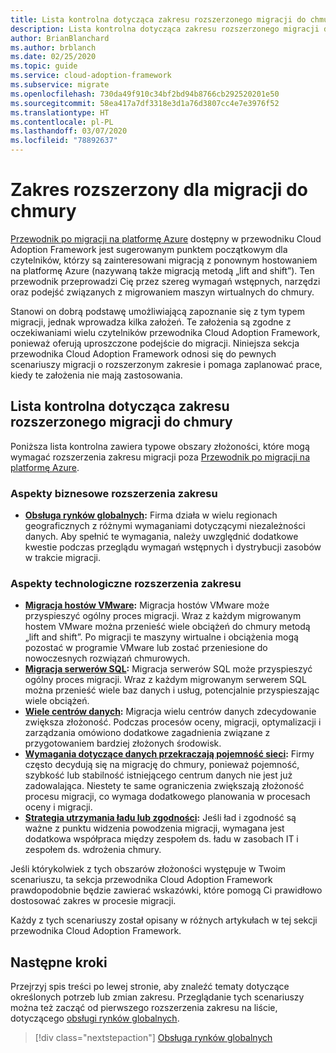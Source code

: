 ```yaml
---
title: Lista kontrolna dotycząca zakresu rozszerzonego migracji do chmury
description: Lista kontrolna dotycząca zakresu rozszerzonego migracji do chmury
author: BrianBlanchard
ms.author: brblanch
ms.date: 02/25/2020
ms.topic: guide
ms.service: cloud-adoption-framework
ms.subservice: migrate
ms.openlocfilehash: 730da49f910c34bf2bd94b8766cb292520201e50
ms.sourcegitcommit: 58ea417a7df3318e3d1a76d3807cc4e7e3976f52
ms.translationtype: HT
ms.contentlocale: pl-PL
ms.lasthandoff: 03/07/2020
ms.locfileid: "78892637"
---
```

# <a name="expanded-scope-for-cloud-migration"></a>Zakres rozszerzony dla migracji do chmury

[Przewodnik po migracji na platformę Azure](../azure-migration-guide/index.md) dostępny w przewodniku Cloud Adoption Framework jest sugerowanym punktem początkowym dla czytelników, którzy są zainteresowani migracją z ponownym hostowaniem na platformę Azure (nazywaną także migracją metodą „lift and shift”). Ten przewodnik przeprowadzi Cię przez szereg wymagań wstępnych, narzędzi oraz podejść związanych z migrowaniem maszyn wirtualnych do chmury.

Stanowi on dobrą podstawę umożliwiającą zapoznanie się z tym typem migracji, jednak wprowadza kilka założeń. Te założenia są zgodne z oczekiwaniami wielu czytelników przewodnika Cloud Adoption Framework, ponieważ oferują uproszczone podejście do migracji. Niniejsza sekcja przewodnika Cloud Adoption Framework odnosi się do pewnych scenariuszy migracji o rozszerzonym zakresie i pomaga zaplanować prace, kiedy te założenia nie mają zastosowania.

## <a name="cloud-migration-expanded-scope-checklist"></a>Lista kontrolna dotycząca zakresu rozszerzonego migracji do chmury

Poniższa lista kontrolna zawiera typowe obszary złożoności, które mogą wymagać rozszerzenia zakresu migracji poza [Przewodnik po migracji na platformę Azure](../azure-migration-guide/index.md).

### <a name="business-driven-scope-expansion"></a>Aspekty biznesowe rozszerzenia zakresu

- **[Obsługa rynków globalnych](../azure-best-practices/multiple-regions.md):** Firma działa w wielu regionach geograficznych z różnymi wymaganiami dotyczącymi niezależności danych. Aby spełnić te wymagania, należy uwzględnić dodatkowe kwestie podczas przeglądu wymagań wstępnych i dystrybucji zasobów w trakcie migracji.

### <a name="technology-driven-scope-expansion"></a>Aspekty technologiczne rozszerzenia zakresu

- **[Migracja hostów VMware](../azure-best-practices/vmware-host.md):** Migracja hostów VMware może przyspieszyć ogólny proces migracji. Wraz z każdym migrowanym hostem VMware można przenieść wiele obciążeń do chmury metodą „lift and shift”. Po migracji te maszyny wirtualne i obciążenia mogą pozostać w programie VMware lub zostać przeniesione do nowoczesnych rozwiązań chmurowych.
- **[Migracja serwerów SQL](../azure-best-practices/sql-migration.md):** Migracja serwerów SQL może przyspieszyć ogólny proces migracji. Wraz z każdym migrowanym serwerem SQL można przenieść wiele baz danych i usług, potencjalnie przyspieszając wiele obciążeń.
- **[Wiele centrów danych](../azure-best-practices/multiple-datacenters.md):** Migracja wielu centrów danych zdecydowanie zwiększa złożoność. Podczas procesów oceny, migracji, optymalizacji i zarządzania omówiono dodatkowe zagadnienia związane z przygotowaniem bardziej złożonych środowisk.
- **[Wymagania dotyczące danych przekraczają pojemność sieci](../azure-best-practices/network-capacity-exceeded.md):** Firmy często decydują się na migrację do chmury, ponieważ pojemność, szybkość lub stabilność istniejącego centrum danych nie jest już zadowalająca. Niestety te same ograniczenia zwiększają złożoność procesu migracji, co wymaga dodatkowego planowania w procesach oceny i migracji.
- **[Strategia utrzymania ładu lub zgodności](../azure-best-practices/governance-or-compliance.md):** Jeśli ład i zgodność są ważne z punktu widzenia powodzenia migracji, wymagana jest dodatkowa współpraca między zespołem ds. ładu w zasobach IT i zespołem ds. wdrożenia chmury.

Jeśli którykolwiek z tych obszarów złożoności występuje w Twoim scenariuszu, ta sekcja przewodnika Cloud Adoption Framework prawdopodobnie będzie zawierać wskazówki, które pomogą Ci prawidłowo dostosować zakres w procesie migracji.

Każdy z tych scenariuszy został opisany w różnych artykułach w tej sekcji przewodnika Cloud Adoption Framework.

## <a name="next-steps"></a>Następne kroki

Przejrzyj spis treści po lewej stronie, aby znaleźć tematy dotyczące określonych potrzeb lub zmian zakresu. Przeglądanie tych scenariuszy można też zacząć od pierwszego rozszerzenia zakresu na liście, dotyczącego [obsługi rynków globalnych](../azure-best-practices/multiple-regions.md).

> [!div class="nextstepaction"]
> [Obsługa rynków globalnych](../azure-best-practices/multiple-regions.md)
